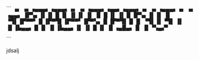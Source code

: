 ´´´
                ▗▖  ▗▖▗▄▄▄▖▗▄▄▄▖▗▖ ▗▖▗▄▄▄▖▗▄▄▖▗▄▄▄▖▗▖ ▗▖▗▄▄▄▖▗▖  ▗▖ ▗▄▄▖
                ▐▛▚▖▐▌▐▌     █  ▐▌ ▐▌▐▌   ▐▌ ▐▌ █  ▐▌ ▐▌  █  ▐▛▚▖▐▌▐▌
                ▐▌ ▝▜▌▐▛▀▀▘  █  ▐▛▀▜▌▐▛▀▀▘▐▛▀▚▖ █  ▐▛▀▜▌  █  ▐▌ ▝▜▌▐▌▝▜▌
                ▐▌  ▐▌▐▙▄▄▖  █  ▐▌ ▐▌▐▙▄▄▖▐▌ ▐▌ █  ▐▌ ▐▌▗▄█▄▖▐▌  ▐▌▝▚▄▞▘

´´´

jdsalj
